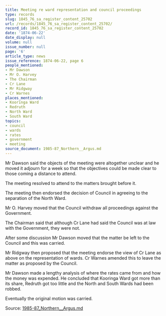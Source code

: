 ```yaml
---
title: Meeting re ward representation and council proceedings
type: records
slug: 1845_76_sa_register_content_25702
url: /records/1845_76_sa_register_content_25702/
record_id: 1845_76_sa_register_content_25702
date: '1874-06-22'
date_display: null
volume: null
issue_number: null
page: '6'
article_type: news
issue_reference: 1874-06-22, page 6
people_mentioned:
- Mr Dawson
- Mr O. Harvey
- The Chairman
- Cr Lane
- Mr Ridgway
- Cr Warnes
places_mentioned:
- Kooringa Ward
- Redruth
- North Ward
- South Ward
topics:
- council
- wards
- rates
- government
- meeting
source_document: 1985-87_Northern__Argus.md
---
```


Mr Dawson said the objects of the meeting were altogether unclear and he moved it adjourn for a week so that the objectives could be made clear to those coming a distance to attend.

The meeting resolved to attend to the matters brought before it.

The meeting then endorsed the decision of Council in agreeing to the separation of the North Ward.

Mr O. Harvey moved that the Council withdraw all proceedings against the Government.

The Chairman said that although Cr Lane had said the Council was at law with the Government, they were not.

After some discussion Mr Dawson moved that the matter be left to the Council and this was carried.

Mr Ridgway then proposed that the meeting endorse the view of Cr Lane as above on the representation of wards.  Cr Warnes amended this to leave the matter as proposed by the Council.

Mr Dawson made a lengthy analysis of where the rates came from and how the money was expended.  He concluded that Kooringa Ward got more than its share, Redruth got too little and the North and South Wards had been robbed.

Eventually the original motion was carried.

Source: [1985-87_Northern__Argus.md](/downloads/markdown/1985-87_Northern__Argus.md)
